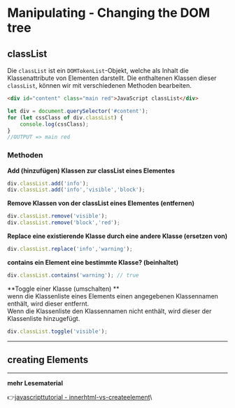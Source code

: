 # Manipulating - Changing the DOM tree

## classList

Die `classList` ist ein `DOMTokenList`-Objekt, welche als Inhalt die Klassenattribute von Elementen darstellt.
Die enthaltenen Klassen dieser `classList`, können wir mit verschiedenen Methoden bearbeiten.

```html
<div id="content" class="main red">JavaScript classList</div>  
```
```javascript
let div = document.querySelector('#content');
for (let cssClass of div.classList) {
    console.log(cssClass);
}
//OUTPUT => main red
```
### Methoden

**Add (hinzufügen) Klassen zur classList eines Elementes**

```javascript
div.classList.add('info');
div.classList.add('info','visible','block');
```
**Remove Klassen von der classList eines Elementes (entfernen)**

```javascript
div.classList.remove('visible');
div.classList.remove('block','red');
``` 
**Replace eine existierende Klasse durch eine andere Klasse (ersetzen von)**

```javascript
div.classList.replace('info','warning');
```
**contains ein Element eine bestimmte Klasse? (beinhaltet)**

```javascript
div.classList.contains('warning'); // true
```

**Toggle einer Klasse (umschalten) **\
wenn die Klassenliste eines Elements einen angegebenen Klassennamen enthält, wird dieser entfernt.\
Wenn die Klassenliste den Klassennamen nicht enthält, wird dieser der Klassenliste hinzugefügt.
```javascript
div.classList.toggle('visible');
```
---

## creating Elements



---
**mehr Lesematerial**

:point_right:[javascripttutorial - innerhtml-vs-createelement](https://www.javascripttutorial.net/javascript-dom/javascript-innerhtml-vs-createelement/)\


